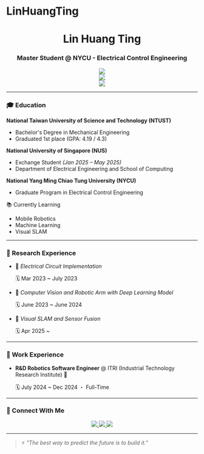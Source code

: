 # LinHuangTing

<h1 align="center"> Lin Huang Ting</h1>
<h3 align="center">Master Student @ NYCU - Electrical Control Engineering</h3>

<p align="center">
  <img src="https://readme-typing-svg.demolab.com?font=Fira+Code&pause=500&color=00F0FF&center=true&vCenter=true&width=440&lines=Hi!+I+am+Lin+Huang+Ting" />
  <br/>
  <img src="https://readme-typing-svg.demolab.com?font=Fira+Code&pause=500&color=00F0FF&center=true&vCenter=true&width=440&lines=A+Master+Student+%40+NYCU" />
  <br/>
  <img src="https://readme-typing-svg.demolab.com?font=Fira+Code&pause=500&color=00F0FF&center=true&vCenter=true&width=440&lines=In+Electrical+Control+Engineering" />
</p>

---

### 🎓 Education

**National Taiwan University of Science and Technology (NTUST)**  
- Bachelor's Degree in Mechanical Engineering  
- Graduated 1st place (GPA: 4.19 / 4.3)

**National University of Singapore (NUS)**  
- Exchange Student *(Jan 2025 – May 2025)*  
- Department of Electrical Engineering and School of Computing

**National Yang Ming Chiao Tung University (NYCU)**  
- Graduate Program in Electrical Control Engineering  

📚 Currently Learning
- Mobile Robotics  
- Machine Learning  
- Visual SLAM


---

### 🧪 Research Experience

- 🔬 *Electrical Circuit Implementation*

  🗓️ Mar 2023 ~  July 2023 
- 🔬 *Computer Vision and Robotic Arm with Deep Learning Model*

  🗓️ June 2023 ~ June 2024

- 🔬 *Visual SLAM and Sensor Fusion*

  🗓️ Apr 2025 ~ 

---

### 💼 Work Experience

- **R&D Robotics Software Engineer** @ ITRI (Industrial Technology Research Institute) 🤖
  
  🗓️ July 2024 ~ Dec 2024 ・ Full-Time

---

### 🧭 Connect With Me

<p align="center">
  <a href="mailto:a0905266518@gmail.com">
    <img src="https://img.shields.io/badge/Email-30363D?style=for-the-badge&logo=gmail&logoColor=white" />
  </a>
  <a href="https://github.com/linB110">
    <img src="https://img.shields.io/badge/GitHub-30363D?style=for-the-badge&logo=github&logoColor=white" />
  </a>
  <a href="https://www.linkedin.com/in/LinHuangTing">
    <img src="https://img.shields.io/badge/LinkedIn-0A66C2?style=for-the-badge&logo=linkedin&logoColor=white" />
  </a>
</p>

---

> ⚡ *"The best way to predict the future is to build it."*
